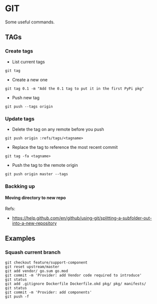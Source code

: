 # GIT

Some useful commands.

## TAGs

### Create tags

* List current tags

`git tag`

* Create a new one

`git tag 0.1 -m "Add the 0.1 tag to put it in the first PyPi pkg"`

* Push new tag

`git push --tags origin`

### Update tags

* Delete the tag on any remote before you push

`git push origin :refs/tags/<tagname>`

* Replace the tag to reference the most recent commit

`git tag -fa <tagname>`

* Push the tag to the remote origin

`git push origin master --tags`

### Backking up

#### Moving directory to new repo

Refs:
- https://help.github.com/en/github/using-git/splitting-a-subfolder-out-into-a-new-repository


## Examples

### Squash current branch

```
git checkout feature/support-component
git reset upstream/master
git add vendor/ go.sum go.mod 
git commit -m 'Provider: add Vendor code required to introduce'
git status
git add .gitignore Dockerfile Dockerfile.okd pkg/ pkg/ manifests/ 
git status
git commit -m 'Provider: add components'
git push -f
```
